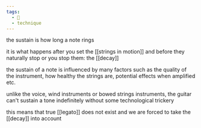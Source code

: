 ```yaml
---
tags:
  - 🌱
  - technique
---
```

the sustain is how long a note rings

it is what happens after you set the [[strings in motion]] and before they naturally stop or you stop them: the [[decay]]

the sustain of a note is influenced by many factors such as the quality of the instrument, how healthy the strings are, potential effects when amplified etc. 

unlike the voice, wind instruments or bowed strings instruments, the guitar can't sustain a tone indefinitely without some technological trickery

this means that true [[legato]] does not exist and we are forced to take the [[decay]] into account